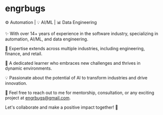 # engrbugs
:gear: Automation | :bulb: AI/ML | :bar_chart: Data Engineering

✨ With over 14+ years of experience in the software industry, specializing in automation, AI/ML, and data engineering.

🚀 Expertise extends across multiple industries, including engineering, finance, and retail.

🌱 A dedicated learner who embraces new challenges and thrives in dynamic environments.

💡 Passionate about the potential of AI to transform industries and drive innovation.

📧 Feel free to reach out to me for mentorship, consultation, or any exciting project at engrbugs@gmail.com.

Let's collaborate and make a positive impact together! :rocket:

<!---
engrbugs/engrbugs is a ✨ special ✨ repository because its `README.md` (this file) appears on your GitHub profile.
You can click the Preview link to take a look at your changes.
--->
